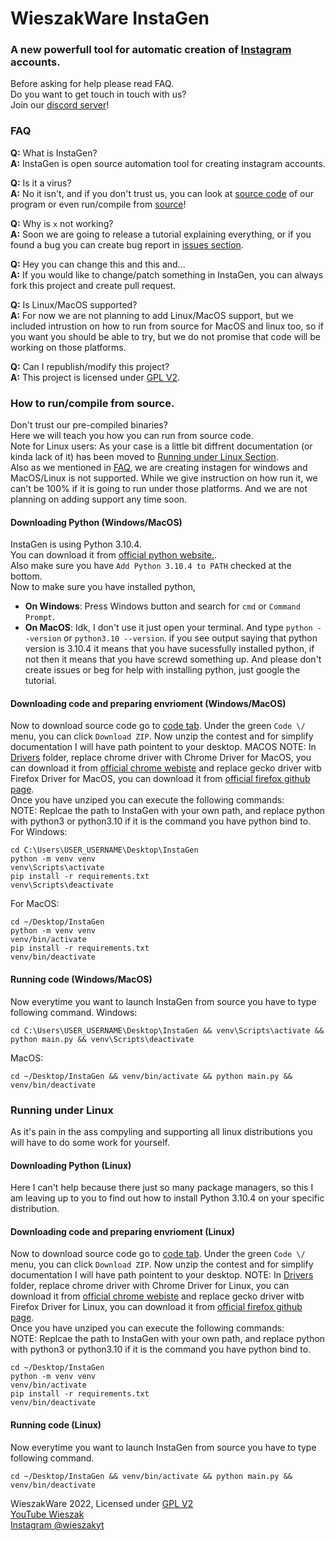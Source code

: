 # WieszakWare InstaGen
### A new powerfull tool for automatic creation of [Instagram](https://www.instagram.com/) accounts.

Before asking for help please read FAQ.  
Do you want to get touch in touch with us?  
Join our [discord server](https://discord.gg/KCqrbVgSBF)!

### FAQ  
**Q:** What is InstaGen?  
**A:** InstaGen is open source automation tool for creating instagram accounts.

**Q:** Is it a virus?  
**A:** No it isn't, and if you don't trust us, you can look at [source code](https://github.com/WieszakWare/InstaGen) of our program or even run/compile from [source](#how-to-runcompile-from-source)!

**Q:** Why is `x` not working?  
**A:** Soon we are going to release a tutorial explaining everything, or if you found a bug you can create bug report in [issues section](https://github.com/WieszakWare/InstaGen/issues).

**Q:** Hey you can change this and this and...  
**A:** If you would like to change/patch something in InstaGen, you can always fork this project and create pull request.

**Q:** Is Linux/MacOS supported?  
**A:** For now we are not planning to add Linux/MacOS support, but we included intrustion on how to run from source for MacOS and linux too, so if you want you should be able to try, but we do not promise that code will be working on those platforms.

**Q:** Can I republish/modify this project?  
**A:** This project is licensed under [GPL V2](https://www.gnu.org/licenses/old-licenses/gpl-2.0.txt).

### How to run/compile from source.
Don't trust our pre-compiled binaries?  
Here we will teach you how you can run from source code.  
Note for Linux users: As your case is a little bit diffrent documentation (or kinda lack of it) has been moved to [Running under Linux Section](#running-under-linux).  
Also as we mentioned in [FAQ](#faq), we are creating instagen for windows and MacOS/Linux is not supported. While we give instruction on how run it, we can't be 100% if it is going to run under those platforms. And we are not planning on adding support any time soon.

#### Downloading Python (Windows/MacOS)
InstaGen is using Python 3.10.4.  
You can download it from [official python website.](https://www.python.org/downloads/release/python-3104/).  
Also make sure you have `Add Python 3.10.4 to PATH` checked at the bottom.  
Now to make sure you have installed python,  
- **On Windows**: Press Windows button and search for `cmd` or `Command Prompt`.
- **On MacOS**: Idk, I don't use it just open your terminal.
And type `python --version` or `python3.10 --version`. if you see output saying that python version is 3.10.4 it means that you have sucessfully installed python, if not then it means that you have screwd something up. And please don't create issues or beg for help with installing python, just google the tutorial.

#### Downloading code and preparing envrioment (Windows/MacOS)
Now to download source code go to [code tab](https://github.com/WieszakWare/InstaGen). Under the green `Code \/` menu, you can click `Download ZIP`. Now unzip the contest and for simplify documentation I will have path pointent to your desktop.
MACOS NOTE: In [Drivers](https://github.com/WieszakWare/InstaGen/tree/master/Drivers) folder, replace chrome driver with Chrome Driver for MacOS, you can download it from [official chrome webiste](https://chromedriver.chromium.org/) and replace gecko driver witb Firefox Driver for MacOS, you can download it from [official firefox github page](https://github.com/mozilla/geckodriver/releases).  
Once you have unziped you can execute the following commands:  
NOTE: Replcae the path to InstaGen with your own path, and replace python with python3 or python3.10 if it is the command you have python bind to.  
For Windows:
```
cd C:\Users\USER_USERNAME\Desktop\InstaGen
python -m venv venv
venv\Scripts\activate
pip install -r requirements.txt
venv\Scripts\deactivate
```
For MacOS:
```
cd ~/Desktop/InstaGen
python -m venv venv
venv/bin/activate
pip install -r requirements.txt
venv/bin/deactivate
```

#### Running code (Windows/MacOS)
Now everytime you want to launch InstaGen from source you have to type following command.
Windows:
```
cd C:\Users\USER_USERNAME\Desktop\InstaGen && venv\Scripts\activate && python main.py && venv\Scripts\deactivate
```
MacOS:
```
cd ~/Desktop/InstaGen && venv/bin/activate && python main.py && venv/bin/deactivate
```


### Running under Linux
As it's pain in the ass compyling and supporting all linux distributions you will have to do some work for yourself.

#### Downloading Python (Linux)
Here I can't help because there just so many package managers, so this I am leaving up to you to find out how to install Python 3.10.4 on your specific distribution.

#### Downloading code and preparing envrioment (Linux)
Now to download source code go to [code tab](https://github.com/WieszakWare/InstaGen). Under the green `Code \/` menu, you can click `Download ZIP`. Now unzip the contest and for simplify documentation I will have path pointent to your desktop.
NOTE: In [Drivers](https://github.com/WieszakWare/InstaGen/tree/master/Drivers) folder, replace chrome driver with Chrome Driver for Linux, you can download it from [official chrome webiste](https://chromedriver.chromium.org/) and replace gecko driver witb Firefox Driver for Linux, you can download it from [official firefox github page](https://github.com/mozilla/geckodriver/releases).  
Once you have unziped you can execute the following commands:  
NOTE: Replcae the path to InstaGen with your own path, and replace python with python3 or python3.10 if it is the command you have python bind to. 
```
cd ~/Desktop/InstaGen
python -m venv venv
venv/bin/activate
pip install -r requirements.txt
venv/bin/deactivate
```

#### Running code (Linux)
Now everytime you want to launch InstaGen from source you have to type following command.
```
cd ~/Desktop/InstaGen && venv/bin/activate && python main.py && venv/bin/deactivate
```

WieszakWare 2022, Licensed under [GPL V2](https://www.gnu.org/licenses/old-licenses/gpl-2.0.txt)  
[YouTube Wieszak](https://youtube.com/c/WieszakXD)  
[Instagram @wieszakyt](http://instagram.com/wieszakyt)
